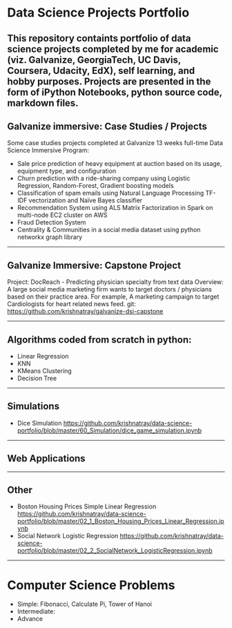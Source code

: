 # Data Science Projects Portfolio

This repository containts portfolio of data science projects completed by me for academic (viz. Galvanize, GeorgiaTech, UC Davis, Coursera, Udacity, EdX), self learning, and hobby purposes. Projects are presented in the form of iPython Notebooks, python source code, markdown files.
---
## Galvanize immersive: Case Studies / Projects 
Some case studies projects completed at Galvanize 13 weeks full-time Data Science Immersive Program:

- Sale price prediction of heavy equipment at auction based on its usage, equipment type, and configuration 
- Churn prediction with a ride-sharing company using Logistic Regression, Random-Forest, Gradient boosting  models
- Classification of spam emails using Natural Language Processing TF-IDF vectorization and Naïve Bayes classifier
- Recommendation System using ALS Matrix Factorization in Spark on multi-node EC2 cluster on AWS
- Fraud Detection System 
- Centrality & Communities in a social media dataset using python networkx graph library

---
## Galvanize Immersive: Capstone Project 
Project: DocReach - Predicting physician specialty from text data
Overview: A large social media marketing firm wants to target doctors / physicians based on their practice area. For example, A marketing campaign to target Cardiologists for heart related news feed.
git: https://github.com/krishnatray/galvanize-dsi-capstone

---
## Algorithms coded from scratch in python:
- Linear Regression
- KNN
- KMeans Clustering
- Decision Tree

---
## Simulations
- Dice Simulation  https://github.com/krishnatray/data-science-portfolio/blob/master/60_Simulation/dice_game_simulation.ipynb

---
## Web Applications

---
## Other 
- Boston Housing Prices Simple Linear Regression https://github.com/krishnatray/data-science-portfolio/blob/master/02_1_Boston_Housing_Prices_Linear_Regression.ipynb
- Social Network Logistic Regression https://github.com/krishnatray/data-science-portfolio/blob/master/02_2_SocialNetwork_LogisticRegression.ipynb

---
# Computer Science Problems
- Simple: Fibonacci, Calculate Pi, Tower of Hanoi
- Intermediate: 
- Advance
